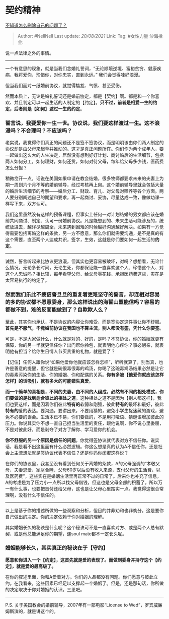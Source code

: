 # 契约精神

[不知道怎么删除自己的问题了？](https://www.zhihu.com/question/315585515/answer/625609860)

> Author: #NellNell
> Last update: *20/08/2021*
> Link:
> Tag: #女性力量 
> 沙海拾金:

说一点法律之外的事情。

---

一个有意思的现象，就是当我们念婚礼誓词，“无论顺境逆境、富裕贫穷、健康疾病，我将爱你、珍惜你，对你忠实，直到永远。” 我们会觉得哇好浪漫。

但当我们面对一纸婚前协议，就觉得尴尬、气愤、甚至受伤。

然而本质上，无论是婚礼誓词还是婚前协定，都是【契约】啊。都是和一个你喜欢、并且判定可以一起生活的人制定的【约定】。**只不过，前者是相爱一生的约定，后者则是【如何】渡过一生的约定**。

### 誓言说，我要爱你一生一世。协议说，我们要这样渡过一生。这不浪漫吗？不合理吗？不应该吗？

老实说，我觉得你们真正的问题还不是签不签协议，而是明明该由你们两人制定的协议却是由父母来起草并推动的。这才是真正问题所在。你们作为两个成年人，要一起做出这么大的人生决定，居然没有想到好好计划、商讨婚后的生活细节，包括两人如何分工，如何理财，如何还贷，如何对待父母，每年给父母多少钱，医药费怎么分担？

稍微岔开一点，话说在美国如果申请在教会结婚，很多牧师都要求未来的夫妻上为期一周到六个月不等的婚前辅导，经过考核再上岗。这个婚前辅导里就会包括大量的婚后生活细节的考察——婚后分工、财政、育儿、对父母对赡养等各个方面。两人要分别阐述自己的期望和要求，再一起商讨、妥协，尽量达成一致，像做功课一样写下来，双方认可。

我们这里虽然没有这样的预备课程，但事实上任何一对计划结婚的男女都应该在婚前共同商讨、制定、认可一份婚前协议。凡是能想到的、未来生活可能涉及的，统统放进去，越详尽越周全，未来遇到困难的时候越好沟通越好解决。如果有一方觉得需要包括离婚这样的条款，另一方不愿意，那么你们就需要沟通，是不是真的有这个需要，直至两个人达成共识，签字，生效，这就是你们要如何一起生活的**约定**。

---

诚然，誓言听起来比协议更浪漫，但其实也更容易被破坏，对吗？想想看，无论什么情况，无论多长时间，无论生死，你都保证能一直喜欢这个人、珍惜这个人、对这个人忠诚吗？相比较，每年看望父母、给父母零花钱、承担医药费这些，实在是太容易执行的约定了。

### **然而我们乐此不疲信誓旦旦的重复着更难坚守的誓言，却连相对容易的多的协议都不愿意委身，那么这样说出的海誓山盟能信吗？容易的都做不到，难的反而能做到了？自欺欺人么？**

至此，其实你也承认，不是协议的内容让你难受，而是签协定这件事让你不舒服。**首先是不服气，毕竟婚前协议在我国也不算主流，别人都没有签，凭什么你要签**。

可是，不是大家做什么，什么就是对的、好的，是吗？不签协议，你的婚姻就更有保障，你的另一半就更信任你？出门帮你拎包，就表明他心疼你？事必躬亲，就表明他有担当？给你生日情人节买贵重的礼物，就是爱了？

【记住】任何人跟你说“如果他爱你他就应该怎样怎样”，听听就算了，别当真，也许是善意的提醒，但它就是碗很毒很毒的鸡汤，你喝了这碗毒鸡汤结果必然是让它的毒素污染你的生活、你的婚姻、你和配偶的关系。**你有多被【他爱你就应该怎样怎样】的话吸引，就有多大的可能错失真爱**。

**而一个简单的真相是，不同的夫妻，由不同的人组成，必然有不同的相处模式，你们要做的是找到适合彼此的相处之道**。这种相处之道不是因为【别人都这样】，我们也要这样，而是因着你们彼此**特有的**软弱和刚强，彼此**特有的**最坏和最好，彼此**特有的**爱的表达。要沟通，要讲出来，不要用猜的，避免小学生捉迷藏的游戏，避免不必要的误会。生活本已不易，你们要做的，不是用打哑语、猜谜语增加彼此的压力。你说其实你不想一直自己担当生活里的责任，跟他说啊，你不说心里委屈，不是对彼此好，而是剥夺了对方了解你、学习爱你的机会。

**你不舒服的另一个原因是信任的问题**。你觉得签协议就代表对方不信任你。说实话，我是看不出这里面有什么必然逻辑。你这么想是真的认为A不信任你，还是社会上主流想法就是签协议代表不信任？还是你妈你闺蜜这样说？

在你们的协议里，我甚至没有看到任何关于离婚的条款，A的父母强调的“孝敬父母、夫妻恩爱、家庭合睦、父母60岁以后没有收入来源，支付父母的生活费，以及医药费”，这些实在是婚姻生活里再正常不过的日常了。后来你也补充了信息，A的考虑是为了压力小一点所以找父母借钱，但这也是父母全部的积蓄了，所以万一有什么事，也要把首付还给父母，这也是让父母心里踏实一点。我觉得这很合常理啊，没有什么不信任的。

---

以上是基于你的描述所做的一些观察和分析，但目的并非劝和也非劝分。这是要你自己做出的决定。你的决定依赖于你对婚姻的理解。

其实婚姻长久的秘诀是什么呢？这个秘诀可不是一直喜欢对方、或是两个人总有默契、或是他总能满足你的期望，连soul mate都不一定长久呢。

### **婚姻能够长久，其实真正的秘诀在于【守约】**

**愿意和你进入一个【约定】，这首先就是爱的表现了。而做到委身并持守这个【约定】，就是爱的最高级了。**

在你的叙述里面，你和A爱着对方。你们的人品都没有问题。你们愿意与彼此立约。在我看来，这些因素已经足以支撑起一个婚姻了。但是，还是那句话，你所做的决定取决于你对婚姻的认识。三思吧。

---

P.S. 关于美国教会的婚前辅导，2007年有一部电影“License to Wed”，罗宾威廉姆斯演的，就是讲这个的。
